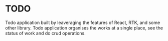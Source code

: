# TODO
Todo application built by leaveraging the features of React, RTK, and some other library. Todo application organises the works at a single place, see the status of work and do crud operations. 
